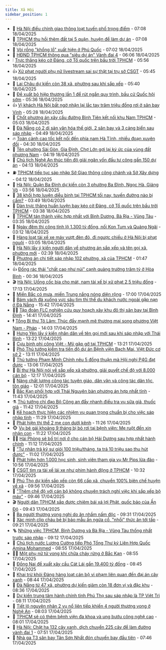 ```yaml
---
title: Xã Hội
sidebar_position: 1
---
```


<!-- dantri-xa-hoi:START -->
- 🫣 [Hà Nội điều chỉnh giao thông loạt tuyến phố trọng điểm](https://dantri.com.vn/xa-hoi/ha-noi-dieu-chinh-giao-thong-loat-tuyen-pho-trong-diem-20250418140336549.htm) - 07:08 18/04/2025
- 💼 [TPHCM thu hồi thêm đất tại 5 quận, huyện để làm dự án](https://dantri.com.vn/xa-hoi/tphcm-thu-hoi-them-dat-tai-5-quan-huyen-de-lam-du-an-20250417194858410.htm) - 07:08 18/04/2025
- 🎊 [Vòi rồng &quot;khổng lồ&quot; xuất hiện ở Phú Quốc](https://dantri.com.vn/xa-hoi/voi-rong-khong-lo-xuat-hien-o-phu-quoc-20250418133929557.htm) - 07:02 18/04/2025
- 🙉 [HĐND TPHCM thông qua &quot;siêu dự án&quot; Vành đai 4](https://dantri.com.vn/xa-hoi/hdnd-tphcm-thong-qua-sieu-du-an-vanh-dai-4-20250417235253361.htm) - 06:06 18/04/2025
- 🕯 [Trực thăng kéo cờ Đảng, cờ Tổ quốc trên bầu trời TPHCM](https://dantri.com.vn/xa-hoi/truc-thang-keo-co-dang-co-to-quoc-tren-bau-troi-tphcm-20250418120558436.htm) - 05:56 18/04/2025
- 👍 [Xử phạt người phụ nữ livestream sai sự thật tại trụ sở CSGT](https://dantri.com.vn/xa-hoi/xu-phat-nguoi-phu-nu-livestream-sai-su-that-tai-tru-so-csgt-20250418123600445.htm) - 05:45 18/04/2025
- 🤖 [Lai Châu dự kiến còn 38 xã, phường sau khi sắp xếp](https://dantri.com.vn/xa-hoi/lai-chau-du-kien-con-38-xa-phuong-sau-khi-sap-xep-20250418121743086.htm) - 05:40 18/04/2025
- 🙉 [Đề xuất bỏ hiệp thương lần 1 để rút ngắn quy trình, bầu cử Quốc hội sớm](https://dantri.com.vn/xa-hoi/de-xuat-bo-hiep-thuong-lan-1-de-rut-ngan-quy-trinh-bau-cu-quoc-hoi-som-20250418121220049.htm) - 05:36 18/04/2025
- 👍 [Vị khách Hà Nội bất ngờ nhận lại lắc tay trăm triệu đồng rơi ở sân bay Vinh](https://dantri.com.vn/xa-hoi/vi-khach-ha-noi-bat-ngo-nhan-lai-lac-tay-tram-trieu-dong-roi-o-san-bay-vinh-20250418105217553.htm) - 05:28 18/04/2025
- 🗽 [Chốt phương án xây cầu đường Bình Tiên kết nối khu Nam TPHCM](https://dantri.com.vn/xa-hoi/chot-phuong-an-xay-cau-duong-binh-tien-ket-noi-khu-nam-tphcm-20250417220853094.htm) - 05:03 18/04/2025
- 🗽 [Đà Nẵng có 2 di sản văn hóa thế giới, 2 sân bay và 3 cảng biển sau sáp nhập](https://dantri.com.vn/xa-hoi/da-nang-co-2-di-san-van-hoa-the-gioi-2-san-bay-va-3-cang-bien-sau-sap-nhap-20250418073559160.htm) - 04:49 18/04/2025
- 🔥 [Toàn cảnh cao tốc kết nối đến phía nam Hà Tĩnh, nhiều đoạn xuyên đồi](https://dantri.com.vn/xa-hoi/toan-canh-cao-toc-ket-noi-den-phia-nam-ha-tinh-nhieu-doan-xuyen-doi-20250418093241349.htm) - 04:30 18/04/2025
- 🦒 [Tên phường Sài Gòn, Gia Định, Chợ Lớn gợi lại ký ức của vùng đất phương Nam](https://dantri.com.vn/xa-hoi/ten-phuong-sai-gon-gia-dinh-cho-lon-goi-lai-ky-uc-cua-vung-dat-phuong-nam-20250418110721275.htm) - 04:19 18/04/2025
- 🧐 [Chủ tịch Nghệ An thúc tiến độ giải ngân vốn đầu tư công gần 150 dự án](https://dantri.com.vn/xa-hoi/chu-tich-nghe-an-thuc-tien-do-giai-ngan-von-dau-tu-cong-gan-150-du-an-20250418100423653.htm) - 04:13 18/04/2025
- ⛽️ [TPHCM tiếp tục sáp nhập Sở Giao thông công chánh và Sở Xây dựng](https://dantri.com.vn/xa-hoi/tphcm-tiep-tuc-sap-nhap-so-giao-thong-cong-chanh-va-so-xay-dung-20250417204402380.htm) - 04:12 18/04/2025
- 🚀 [Hà Nội: Quận Ba Đình dự kiến còn 3 phường Ba Đình, Ngọc Hà, Giảng Võ](https://dantri.com.vn/xa-hoi/ha-noi-quan-ba-dinh-du-kien-con-3-phuong-ba-dinh-ngoc-ha-giang-vo-20250418103831913.htm) - 03:56 18/04/2025
- 🦒 [38 khối hợp luyện diễu binh tại TPHCM tối nay, tuyến đường nào bị cấm?](https://dantri.com.vn/xa-hoi/38-khoi-hop-luyen-dieu-binh-tai-tphcm-toi-nay-tuyen-duong-nao-bi-cam-20250418103242109.htm) - 03:49 18/04/2025
- 🦅 [Dàn trực thăng huấn luyện bay kéo cờ Đảng, cờ Tổ quốc trên bầu trời TPHCM](https://dantri.com.vn/xa-hoi/dan-truc-thang-huan-luyen-bay-keo-co-dang-co-to-quoc-tren-bau-troi-tphcm-20250418072850850.htm) - 03:38 18/04/2025
- 🚀 [TPHCM tán thành việc hợp nhất với Bình Dương, Bà Rịa - Vũng Tàu](https://dantri.com.vn/xa-hoi/tphcm-tan-thanh-viec-hop-nhat-voi-binh-duong-ba-ria-vung-tau-20250418102658018.htm) - 03:35 18/04/2025
- 🦅 [Ngày đêm thi công tỉnh lộ 1.300 tỷ đồng, nối Kon Tum và Quảng Ngãi](https://dantri.com.vn/xa-hoi/ngay-dem-thi-cong-tinh-lo-1300-ty-dong-noi-kon-tum-va-quang-ngai-20250418095141831.htm) - 03:12 18/04/2025
- 🤠 [Hàng loạt tài xế xe máy vượt đèn đỏ, đi ngược chiều ở Hà Nội bị phạt nguội](https://dantri.com.vn/xa-hoi/hang-loat-tai-xe-xe-may-vuot-den-do-di-nguoc-chieu-o-ha-noi-bi-phat-nguoi-20250418093307666.htm) - 03:05 18/04/2025
- 💄 [Hà Nội lấy ý kiến người dân về phương án sắp xếp và tên gọi xã, phường mới](https://dantri.com.vn/xa-hoi/ha-noi-lay-y-kien-nguoi-dan-ve-phuong-an-sap-xep-va-ten-goi-xa-phuong-moi-20250418085310669.htm) - 02:39 18/04/2025
- 🥷 [Phương án chi tiết sáp nhập 102 phường, xã của TPHCM](https://dantri.com.vn/xa-hoi/phuong-an-chi-tiet-sap-nhap-102-phuong-xa-cua-tphcm-20250416214256835.htm) - 01:47 18/04/2025
- 👍 [Đống rác thải &quot;chất cao như núi&quot; cạnh quảng trường trăm tỷ ở Hòa Bình](https://dantri.com.vn/xa-hoi/dong-rac-thai-chat-cao-nhu-nui-canh-quang-truong-tram-ty-o-hoa-binh-20250417160658044.htm) - 00:36 18/04/2025
- 🎬 [Hà Nội: Uống cốc bia cho mát, nam tài xế bị xử phạt 2,5 triệu đồng](https://dantri.com.vn/xa-hoi/ha-noi-uong-coc-bia-cho-mat-nam-tai-xe-bi-xu-phat-25-trieu-dong-20250417235548274.htm) - 17:13 17/04/2025
- 🦒 [Miền Bắc có mưa, miền Trung nắng nóng diện rộng](https://dantri.com.vn/xa-hoi/mien-bac-co-mua-mien-trung-nang-nong-dien-rong-20250417205800775.htm) - 17:00 17/04/2025
- 🌊 [Bám vách đá xuống vực sâu tìm thi thể du khách nước ngoài gặp nạn ở Đà Nẵng](https://dantri.com.vn/xa-hoi/bam-vach-da-xuong-vuc-sau-tim-thi-the-du-khach-nuoc-ngoai-gap-nan-o-da-nang-20250417214807692.htm) - 15:42 17/04/2025
- 🧑‍💻 [Tập đoàn FLC nghiên cứu quy hoạch xây khu đô thị sân bay tại Bình Định](https://dantri.com.vn/xa-hoi/tap-doan-flc-nghien-cuu-quy-hoach-xay-khu-do-thi-san-bay-tai-binh-dinh-20250417205956481.htm) - 14:41 17/04/2025
- 🕴 [Tổng Bí thư Tô Lâm: Thúc đẩy mạnh mẽ thương mại song phương Việt Nam - Pháp](https://dantri.com.vn/xa-hoi/tong-bi-thu-to-lam-thuc-day-manh-me-thuong-mai-song-phuong-viet-nam-phap-20250417203506623.htm) - 14:03 17/04/2025
- 🤔 [Hưng Yên lấy ý kiến nhân dân về tên gọi mới sau khi sáp nhập với Thái Bình](https://dantri.com.vn/xa-hoi/hung-yen-lay-y-kien-nhan-dan-ve-ten-goi-moi-sau-khi-sap-nhap-voi-thai-binh-20250417201557960.htm) - 13:22 17/04/2025
- 💄 [Cựu binh phi công Việt - Mỹ gặp gỡ tại TPHCM](https://dantri.com.vn/xa-hoi/cuu-binh-phi-cong-viet-my-gap-go-tai-tphcm-20250417182341499.htm) - 13:21 17/04/2025
- 🧠 [Phó Thủ tướng kiểm tra tiến độ dự án Bệnh viện Bạch Mai, Việt Đức cơ sở 2](https://dantri.com.vn/xa-hoi/pho-thu-tuong-kiem-tra-tien-do-du-an-benh-vien-bach-mai-viet-duc-co-so-2-20250417195913801.htm) - 13:11 17/04/2025
- 🦣 [Thủ tướng Phạm Minh Chính nêu 5 đồng thuận mà Hội nghị P4G đạt được](https://dantri.com.vn/xa-hoi/thu-tuong-pham-minh-chinh-neu-5-dong-thuan-ma-hoi-nghi-p4g-dat-duoc-20250417194346117.htm) - 13:06 17/04/2025
- 💫 [Bí thư Hà Nội nói về sắp xếp xã phường, giải quyết chế độ với 8.000 cán bộ](https://dantri.com.vn/xa-hoi/bi-thu-ha-noi-noi-ve-sap-xep-xa-phuong-giai-quyet-che-do-voi-8000-can-bo-20250417190350799.htm) - 12:17 17/04/2025
- 🚀 [Nâng chất lượng công tác tuyên giáo, dân vận và công tác dân tộc, tôn giáo](https://dantri.com.vn/xa-hoi/nang-chat-luong-cong-tac-tuyen-giao-dan-van-va-cong-tac-dan-toc-ton-giao-20250417184116698.htm) - 12:01 17/04/2025
- 🤔 [Bắc Kạn phối hợp với Thái Nguyên bàn phương án hợp nhất tỉnh](https://dantri.com.vn/xa-hoi/bac-kan-phoi-hop-voi-thai-nguyen-ban-phuong-an-hop-nhat-tinh-20250417182925812.htm) - 11:43 17/04/2025
- ⚗️ [Thủ tướng chỉ đạo Bộ Công an đẩy nhanh điều tra vụ sữa giả, thuốc giả](https://dantri.com.vn/xa-hoi/thu-tuong-chi-dao-bo-cong-an-day-nhanh-dieu-tra-vu-sua-gia-thuoc-gia-20250417184137983.htm) - 11:42 17/04/2025
- 🫶 [Kế hoạch thực hiện các nhiệm vụ quan trọng chuẩn bị cho việc sáp nhập tỉnh](https://dantri.com.vn/xa-hoi/ke-hoach-thuc-hien-cac-nhiem-vu-quan-trong-chuan-bi-cho-viec-sap-nhap-tinh-20250417182532110.htm) - 11:29 17/04/2025
- 🌮 [Phát hiện thi thể 2 mẹ con dưới kênh](https://dantri.com.vn/xa-hoi/phat-hien-thi-the-2-me-con-duoi-kenh-20250417181713239.htm) - 11:26 17/04/2025
- 🐵 [Vụ bé gái khoảng 9 tháng bị bỏ rơi tại bệnh viện: Mẹ ruột đến xin nhận con](https://dantri.com.vn/xa-hoi/vu-be-gai-khoang-9-thang-bi-bo-roi-tai-benh-vien-me-ruot-den-xin-nhan-con-20250417173834649.htm) - 11:22 17/04/2025
- 🧑‍🏫 [Hải Phòng sẽ bố trí nơi ở cho cán bộ Hải Dương sau hợp nhất hành chính](https://dantri.com.vn/xa-hoi/hai-phong-se-bo-tri-noi-o-cho-can-bo-hai-duong-sau-hop-nhat-hanh-chinh-20250417175728937.htm) - 11:12 17/04/2025
- 💫 [&quot;Tư nhân trả kỹ sư giỏi 100 triệu/tháng, ta trả 10 triệu sao thu hút được&quot;](https://dantri.com.vn/xa-hoi/tu-nhan-tra-ky-su-gioi-100-trieuthang-ta-tra-10-trieu-sao-thu-hut-duoc-20250417175657791.htm) - 11:02 17/04/2025
- 🦩 [Phát hiện hơn 1.000 học sinh, sinh viên tham gia vụ Mr Pips lừa đảo](https://dantri.com.vn/xa-hoi/phat-hien-hon-1000-hoc-sinh-sinh-vien-tham-gia-vu-mr-pips-lua-dao-20250417174954580.htm) - 10:56 17/04/2025
- 🦄 [CSGT tìm ra tài xế lái xe như phim hành động ở TPHCM](https://dantri.com.vn/xa-hoi/csgt-tim-ra-tai-xe-lai-xe-nhu-phim-hanh-dong-o-tphcm-20250417170352377.htm) - 10:32 17/04/2025
- 💂 [Phú Thọ dự kiến sắp xếp còn 66 cấp xã, chuyển 100% biên chế huyện về xã](https://dantri.com.vn/xa-hoi/phu-tho-du-kien-sap-xep-con-66-cap-xa-chuyen-100-bien-che-huyen-ve-xa-20250417152945007.htm) - 09:56 17/04/2025
- 💄 [&quot;Thêm chế độ với cán bộ không chuyên trách nghỉ việc khi sắp xếp bộ máy&quot;](https://dantri.com.vn/noi-vu/them-che-do-voi-can-bo-khong-chuyen-trach-nghi-viec-khi-sap-xep-bo-may-20250417162446427.htm) - 09:46 17/04/2025
- 🎬 [Người dân TPHCM sắp được chiêm bái xá lợi Phật, quốc bảo của Ấn Độ](https://dantri.com.vn/xa-hoi/nguoi-dan-tphcm-sap-duoc-chiem-bai-xa-loi-phat-quoc-bao-cua-an-do-20250417162250720.htm) - 09:43 17/04/2025
- 👀 [Ba người thương vong nghi do ăn nhầm nấm độc](https://dantri.com.vn/xa-hoi/ba-nguoi-thuong-vong-nghi-do-an-nham-nam-doc-20250417155225395.htm) - 09:31 17/04/2025
- 💃 [Xác minh clip cháu bé bị bảo mẫu ấn ngửa cổ, &quot;nhồi&quot; thức ăn tới tấp](https://dantri.com.vn/xa-hoi/xac-minh-clip-chau-be-bi-bao-mau-an-ngua-co-nhoi-thuc-an-toi-tap-20250417153003552.htm) - 09:21 17/04/2025
- 🪜 [Những việc TPHCM, Bình Dương và Bà Rịa - Vũng Tàu thống nhất trước sáp nhập](https://dantri.com.vn/xa-hoi/nhung-viec-tphcm-binh-duong-va-ba-ria-vung-tau-thong-nhat-truoc-sap-nhap-20250416204800877.htm) - 09:12 17/04/2025
- 📝 [Chủ tịch nước Lương Cường tiếp Phó Tổng Thư ký Liên Hợp Quốc Amina Mohammed](https://dantri.com.vn/xa-hoi/chu-tich-nuoc-luong-cuong-tiep-pho-tong-thu-ky-lien-hop-quoc-amina-mohammed-20250417150939165.htm) - 08:55 17/04/2025
- 🧑‍💻 [Một phụ nữ tử vong khi chữa cháy rừng ở Bắc Kạn](https://dantri.com.vn/xa-hoi/mot-phu-nu-tu-vong-khi-chua-chay-rung-o-bac-kan-20250417152053753.htm) - 08:55 17/04/2025
- 👺 [Đồng Nai đề xuất xây cầu Cát Lái gần 19.400 tỷ đồng](https://dantri.com.vn/xa-hoi/dong-nai-de-xuat-xay-cau-cat-lai-gan-19400-ty-dong-20250417152653286.htm) - 08:45 17/04/2025
- 🌮 [Khai trừ khỏi Đảng hàng loạt cán bộ vi phạm liên quan đến đại án cây xanh](https://dantri.com.vn/xa-hoi/khai-tru-khoi-dang-hang-loat-can-bo-vi-pham-lien-quan-den-dai-an-cay-xanh-20250417142846708.htm) - 08:44 17/04/2025
- 🤭 [Đà Nẵng từ 47 xã, phường dự kiến giảm còn 18 đơn vị và đặc khu](https://dantri.com.vn/xa-hoi/da-nang-tu-47-xa-phuong-du-kien-giam-con-18-don-vi-va-dac-khu-20250417145309598.htm) - 08:36 17/04/2025
- 💪 [Dự kiến trung tâm hành chính tỉnh Phú Thọ sau sáp nhập là TP Việt Trì](https://dantri.com.vn/xa-hoi/du-kien-trung-tam-hanh-chinh-tinh-phu-tho-sau-sap-nhap-la-tp-viet-tri-20250417150550799.htm) - 08:11 17/04/2025
- 🧰 [Tiết lộ nguyên nhân 2 vụ nổ liên tiếp khiến 4 người thương vong ở Nghệ An](https://dantri.com.vn/xa-hoi/tiet-lo-nguyen-nhan-2-vu-no-lien-tiep-khien-4-nguoi-thuong-vong-o-nghe-an-20250417144610909.htm) - 08:03 17/04/2025
- 🤡 [TPHCM sẽ có thêm bệnh viện đa khoa và ung bướu công nghệ cao](https://dantri.com.vn/xa-hoi/tphcm-se-co-them-benh-vien-da-khoa-va-ung-buou-cong-nghe-cao-20250417145654173.htm) - 08:01 17/04/2025
- 🦆 [Hà Nội: Chặt hạ 132 cây xanh, dịch chuyển 225 cây để làm đường vành đai 1](https://dantri.com.vn/xa-hoi/ha-noi-chat-ha-132-cay-xanh-dich-chuyen-225-cay-de-lam-duong-vanh-dai-1-20250417143701717.htm) - 07:51 17/04/2025
- 🦍 [Nhà ga T3 sân bay Tân Sơn Nhất đón chuyến bay đầu tiên](https://dantri.com.vn/xa-hoi/nha-ga-t3-san-bay-tan-son-nhat-don-chuyen-bay-dau-tien-20250417125653279.htm) - 07:46 17/04/2025<!-- dantri-xa-hoi:END -->
